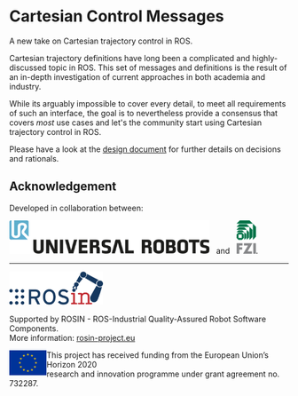 # Cartesian Control Messages
A new take on Cartesian trajectory control in ROS.

Cartesian trajectory definitions have long been a complicated and highly-discussed topic in ROS.
This set of messages and definitions is the result of an in-depth investigation
of current approaches in both academia and industry.

While its arguably impossible to cover every detail, to meet all requirements
of such an interface, the goal is to nevertheless provide a consensus that
covers _most_ use cases and let's the community start using Cartesian trajectory control in ROS.

Please have a look at the [design document][1] for further details on decisions and rationals.


[1]: https://github.com/fzi-forschungszentrum-informatik/fzi_robot_interface_proposal

## Acknowledgement
Developed in collaboration between:

[<img height="60" alt="Universal Robots A/S" src="doc/resources/ur_logo.jpg">](https://www.universal-robots.com/) &nbsp; and &nbsp;
[<img height="60" alt="FZI Research Center for Information Technology" src="doc/resources/fzi_logo.png">](https://www.fzi.de).

***
<!-- 
    ROSIN acknowledgement from the ROSIN press kit
    @ https://github.com/rosin-project/press_kit
-->

<a href="http://rosin-project.eu">
  <img src="https://raw.githubusercontent.com/rosin-project/press_kit/master/img/rosin_ack_logo_wide.png" 
       alt="rosin_logo" height="60" >
</a>

Supported by ROSIN - ROS-Industrial Quality-Assured Robot Software Components.  
More information: <a href="http://rosin-project.eu">rosin-project.eu</a>

<img src="https://raw.githubusercontent.com/rosin-project/press_kit/master/img/rosin_eu_flag.jpg" 
     alt="eu_flag" height="45" align="left" >  

This project has received funding from the European Union’s Horizon 2020  
research and innovation programme under grant agreement no. 732287. 
